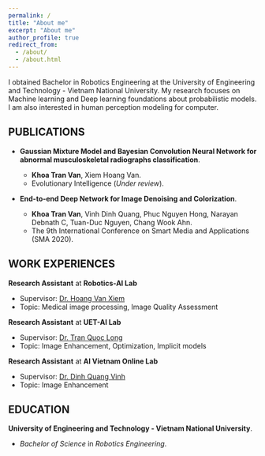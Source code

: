 ```yaml
---
permalink: /
title: "About me"
excerpt: "About me"
author_profile: true
redirect_from: 
  - /about/
  - /about.html
---
```


I obtained Bachelor in Robotics Engineering at the University of Engineering and Technology - Vietnam National
University. My research focuses on Machine learning and Deep learning foundations about probabilistic models. I am also interested in human perception modeling for computer.

## PUBLICATIONS

* **Gaussian Mixture Model and Bayesian Convolution Neural Network for abnormal musculoskeletal radiographs classification**.
  * **Khoa Tran Van**, Xiem Hoang Van.
  * Evolutionary Intelligence (*Under review*).

* **End-to-end Deep Network for Image Denoising and Colorization**.
  * **Khoa Tran Van**, Vinh Dinh Quang, Phuc Nguyen Hong, Narayan Debnath C, Tuan-Duc Nguyen, Chang Wook Ahn.
  * The 9th International Conference on Smart Media and Applications (SMA 2020).

## WORK EXPERIENCES

**Research Assistant** at **Robotics-AI Lab**
* Supervisor: [Dr. Hoang Van Xiem](https://scholar.google.com/citations?user=D9cu8KIAAAAJ&hl=en)
* Topic: Medical image processing, Image Quality Assessment

**Research Assistant** at **UET-AI Lab**
* Supervisor: [Dr. Tran Quoc Long](https://scholar.google.com.vn/citations?user=xnnOvh4AAAAJ&hl=en)
* Topic: Image Enhancement, Optimization, Implicit models

**Research Assistant** at **AI Vietnam Online Lab**
* Supervisor: [Dr. Dinh Quang Vinh](https://ieeexplore.ieee.org/author/38542826300)
* Topic: Image Enhancement

## EDUCATION
**University of Engineering and Technology - Vietnam National University**.
* *Bachelor of Science* in *Robotics Engineering*.
